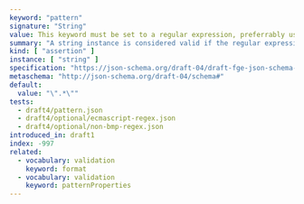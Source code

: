 ```yaml
---
keyword: "pattern"
signature: "String"
value: This keyword must be set to a regular expression, preferrably using the [ECMA-262](https://www.ecma-international.org/publications-and-standards/standards/ecma-262/) flavour
summary: "A string instance is considered valid if the regular expression matches the instance successfully."
kind: [ "assertion" ]
instance: [ "string" ]
specification: "https://json-schema.org/draft-04/draft-fge-json-schema-validation-00#rfc.section.5.2.3"
metaschema: "http://json-schema.org/draft-04/schema#"
default:
  value: "\".*\""
tests:
  - draft4/pattern.json
  - draft4/optional/ecmascript-regex.json
  - draft4/optional/non-bmp-regex.json
introduced_in: draft1
index: -997
related:
  - vocabulary: validation
    keyword: format
  - vocabulary: validation
    keyword: patternProperties
---
```

